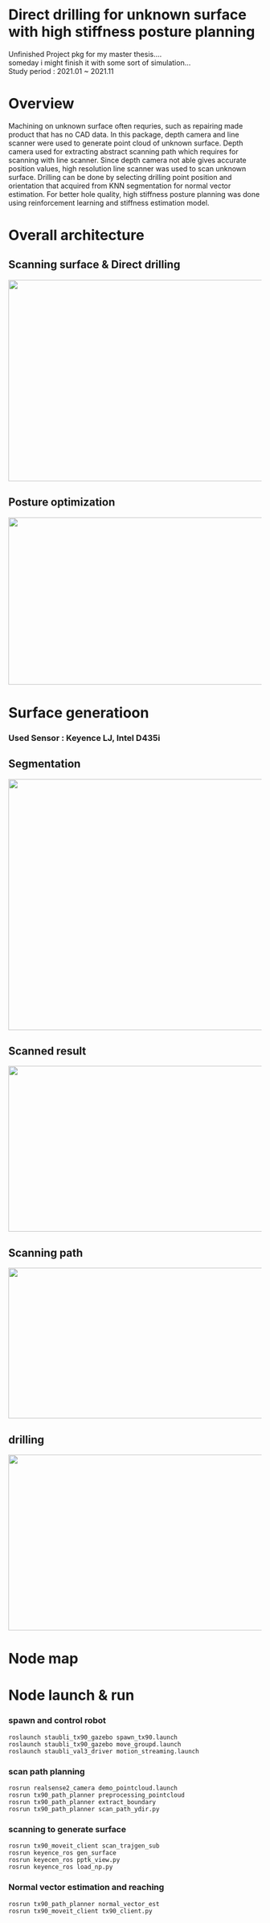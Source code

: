 # Direct drilling for unknown surface with high stiffness posture planning
Unfinished Project pkg for my master thesis....  
someday i might finish it with some sort of simulation...  
Study period : 2021.01 ~ 2021.11
# Overview
Machining on unknown surface often requries, such as repairing made product that has no CAD data. In this package, depth camera and line scanner were used to generate point cloud of unknown surface. Depth camera used for extracting abstract scanning path which requires for scanning with line scanner. Since depth camera not able gives accurate position values, high resolution line scanner was used to scan unknown surface. Drilling can be done by selecting drilling point position and orientation that acquired from KNN segmentation for normal vector estimation. For better hole quality, high stiffness posture planning was done using reinforcement learning and stiffness estimation model.

# Overall architecture
## **Scanning surface & Direct drilling**
<img src = './image/summary.png' width = '766' height = '401' />  

## **Posture optimization**
<img src = './image/Nullspace.png' width = '800' height = '333' />  

# Surface generatioon
### Used Sensor : Keyence LJ, Intel D435i  

## **Segmentation**
<img src = './image/seg.png' width = '650' height = '500' /> 

## **Scanned result**
<img src = './image/3dsurface_gen.png' width = '650' height = '330' />  

## **Scanning path**
<img src = './image/scan_path.png' width = '650' height = '300' />

## **drilling**
<img src = './image/drilling.png' width = '770' height = '350' />


# Node map
# Node launch & run 
### spawn and control robot
    roslaunch staubli_tx90_gazebo spawn_tx90.launch  
    roslaunch staubli_tx90_gazebo move_groupd.launch  
    roslaunch staubli_val3_driver motion_streaming.launch  
### scan path planning
    rosrun realsense2_camera demo_pointcloud.launch  
    rosrun tx90_path_planner preprocessing_pointcloud  
    rosrun tx90_path_planner extract_boundary  
    rosrun tx90_path_planner scan_path_ydir.py
### scanning to generate surface
    rosrun tx90_moveit_client scan_trajgen_sub  
    rosrun keyence_ros gen_surface  
    rosrun keyecen_ros pptk_view.py
    rosrun keyence_ros load_np.py
### Normal vector estimation and reaching
    rosrun tx90_path_planner normal_vector_est  
    rosrun tx90_moveit_client tx90_client.py  
